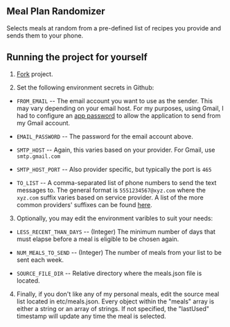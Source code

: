 ## Meal Plan Randomizer
Selects meals at random from a pre-defined list of recipes you provide and sends them to your phone.

## Running the project for yourself
1. [Fork](https://docs.github.com/en/get-started/quickstart/fork-a-repo) project.

2. Set the following environment secrets in Github:

- `FROM_EMAIL` -- The email account you want to use as the sender. This may vary depending on your email host. For my purposes, using Gmail, I had to configure an [app password](https://security.google.com/settings/security/apppasswords) to allow the application to send from my Gmail account.

- `EMAIL_PASSWORD` -- The password for the email account above.

- `SMTP_HOST` -- Again, this varies based on your provider. For Gmail, use `smtp.gmail.com`

- `SMTP_HOST_PORT` -- Also provider specific, but typically the port is `465`

- `TO_LIST` -- A comma-separated list of phone numbers to send the text messages to. The general format is `5551234567@xyz.com` where the `xyz.com` suffix varies based on service provider. A list of the more common providers' suffixes can be found [here](https://avtech.com/articles/138/list-of-email-to-sms-addresses/).

3. Optionally, you may edit the environment varibles to suit your needs:

- `LESS_RECENT_THAN_DAYS` -- (Integer) The minimum number of days that must elapse before a meal is eligible to be chosen again.

- `NUM_MEALS_TO_SEND` -- (Integer) The number of meals from your list to be sent each week.

- `SOURCE_FILE_DIR` -- Relative directory where the meals.json file is located.

4. Finally, if you don't like any of my personal meals, edit the source meal list located in etc/meals.json.
Every object within the "meals" array is either a string or an array of strings. If not specified, the "lastUsed"
timestamp will update any time the meal is selected.
